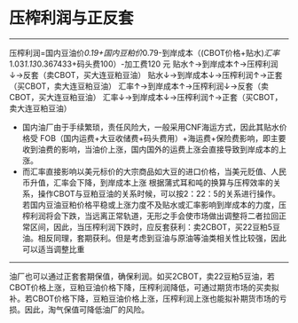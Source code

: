 ﻿# 压榨利润与正反套



---

压榨利润=国内豆油价*0.19+国内豆粕价*0.79-到岸成本（(CBOT价格+贴水)*汇率*1.03*1.13*0.367433+码头费100）-加工费120 元
贴水↑→到岸成本↑→压榨利润↓→反套（卖CBOT，买大连豆粕豆油）
贴水↓→到岸成本↓→压榨利润↑→正套（买CBOT，卖大连豆粕豆油）
汇率↑→到岸成本↑→压榨利润↓→反套（卖CBOT，买大连豆粕豆油）
汇率↓→到岸成本↓→压榨利润↑→正套（买CBOT，卖大连豆粕豆油）

- 国内油厂由于手续繁琐，责任风险大，一般采用CNF海运方式，因此其贴水价格受 FOB（国内运费+大豆收储费+码头费用）+海运费+保险费影响，即主要收到油费的影响，当油价上涨，国内国外的运费上涨会直接导致到岸成本的上涨。
- 而汇率直接影响以美元标价的大宗商品如大豆的进口价格，当美元贬值、人民币升值，汇率会下降，到岸成本上涨
根据蒲式耳和吨的换算与压榨效率的关系，操作CBOT与豆粕豆油的关系时候，可以按2：22：5的关系进行操作。
若国内豆油豆粕价格平稳或上涨力度不及贴水或汇率影响到岸成本的力度，压榨利润将会下跌，当远离正常轨道，无形之手会使市场做出调整将二者拉回正常区间，因此，当压榨利润下跌时，应反套获利：卖2CBOT，买22豆粕5豆油。相反同理，套期获利。但是考虑到豆油与原油等油类相关性比较强，因此可以适当调整比重

----------
油厂也可以通过正套套期保值，确保利润。如买2CBOT，卖22豆粕5豆油，若CBOT价格上涨，豆粕豆油价格下降，压榨利润降低，可通过期货市场的买卖拟补。若CBOT价格下降，豆粕豆油价格上涨，压榨利润上涨也能拟补期货市场的亏损。因此，淘气保值可降低油厂的风险。

